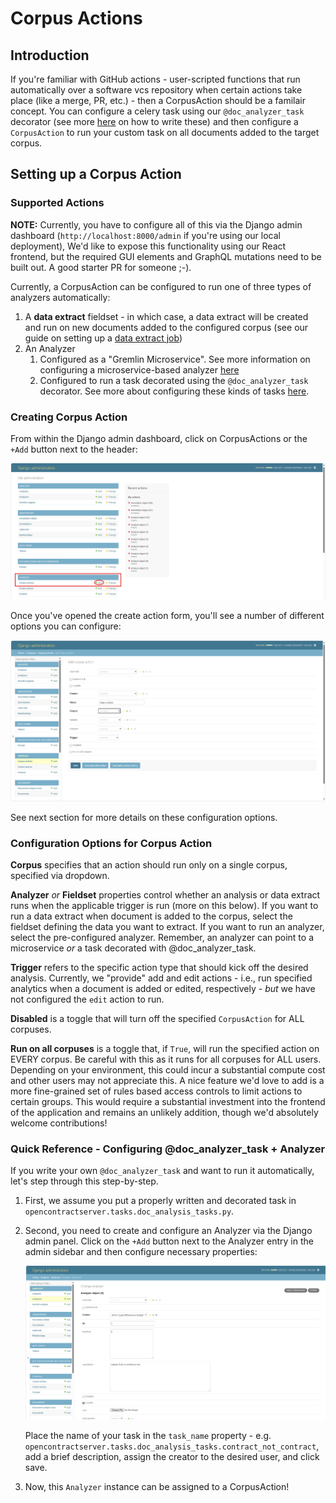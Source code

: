 # Corpus Actions

## Introduction

If you're familiar with GitHub actions - user-scripted functions that run automatically over a software vcs repository
when certain actions take place (like a merge, PR, etc.) - then a CorpusAction should be a familair concept. You can
configure a celery task using our `@doc_analyzer_task` decorator (see more [here](advanced/register-doc-analyzer.md)
on how to write these) and then configure a `CorpusAction` to run your custom task on all documents added to the target
corpus.

## Setting up a Corpus Action

### Supported Actions

**NOTE:** Currently, you have to configure all of this via the Django admin dashboard (`http://localhost:8000/admin`
if you're using our local deployment), We'd like to expose this functionality using our React frontend, but the required
GUI elements and GraphQL mutations need to be built out. A good starter PR for someone ;-). 

Currently, a CorpusAction can be configured to run one of three types of analyzers automatically:

1. A **data extract** fieldset - in which case, a data extract will be created and run on new documents added to the
   configured corpus (see our guide on setting up a [data extract job](step-8-data-extract.md))
2. An Analyzer
    1. Configured as a "Gremlin Microservice". See more information on configuring a microservice-based analyzer
       [here](advanced/run-gremlin-analyzer.md)
    2. Configured to run a task decorated using the `@doc_analyzer_task` decorator. See more about configuring these
       kinds of tasks [here](advanced/register-doc-analyzer.md).

### Creating Corpus Action

From within the Django admin dashboard, click on CorpusActions or the `+Add` button next to the header:

![img.png](../assets/images/screenshots/Add_Corpus_Action.png)

Once you've opened the create action form, you'll see a number of different options you can configure:

![img.png](../assets/images/screenshots/New_Corpus_Action.png)

See next section for more details on these configuration options.

### Configuration Options for Corpus Action

**Corpus** specifies that an action should run only on a single corpus, specified via dropdown.

**Analyzer** *or* **Fieldset** properties control whether an analysis or data extract runs when the
applicable trigger is run (more on this below). If you want to run a data extract when document is added to the corpus,
select the fieldset defining the data you want to extract. If you want to run an analyzer, select the pre-configured
analyzer. Remember, an analyzer can point to a microservice _or_ a task decorated with @doc_analyzer_task.

**Trigger** refers to the specific action type that should kick off the desired analysis. Currently, we "provide" add
and edit actions - i.e., run specified analytics when a document is added or edited, respectively - _but_ we have not
configured the `edit` action to run.

**Disabled** is a toggle that will turn off the specified `CorpusAction` for ALL corpuses.

**Run on all corpuses** is a toggle that, if `True`, will run the specified action on EVERY corpus. Be careful with this
as it runs for all corpuses for ALL users. Depending on your environment, this could incur a substantial compute cost
and other users may not appreciate this. A nice feature we'd love to add is a more fine-grained set of rules based
access controls to limit actions to certain groups. This would require a substantial investment into the frontend of
the application and remains an unlikely addition, though we'd absolutely welcome contributions!

### Quick Reference - Configuring @doc_analyzer_task + Analyzer

If you write your own `@doc_analyzer_task` and want to run it automatically, let's step through this step-by-step.

1. First, we assume you put a properly written and decorated task in `opencontractserver.tasks.doc_analysis_tasks.py`.
2. Second, you need to create and configure an Analyzer via the Django admin panel. Click on the `+Add` button next to
   the Analyzer entry in the admin sidebar and then configure necessary properties:

   ![img.png](../assets/images/screenshots/configure_analyzer.png)

   Place the name of your task in the `task_name` property -
   e.g. `opencontractserver.tasks.doc_analysis_tasks.contract_not_contract`,
   add a brief description, assign the creator to the desired user, and click save.
3. Now, this `Analyzer` instance can be assigned to a CorpusAction!
